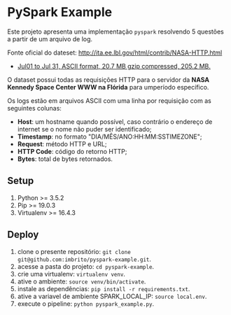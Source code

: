 # PySpark Example

Este projeto apresenta uma implementação `pyspark` resolvendo 5 questões a partir de um arquivo de log.

Fonte​ oficial​​ do​​ dateset: http://ita.ee.lbl.gov/html/contrib/NASA-HTTP.html

- [Jul​ 01​ to Jul​ 31,​ ASCII​ format,​ 20.7​ MB​ gzip compressed​, 205.2​ ​MB.]("ftp://ita.ee.lbl.gov/traces/NASA_access_log_Jul95.gz")

O dataset possui todas as requisições HTTP para o servidor da **NASA Kennedy Space​​ Center​ WWW​​ na​ Flórida​​** para​ um​​ período​​ específico.

Os​​ logs​ estão​​ em​​ arquivos​​ ASCII​ com​ uma​ linha​ por​ requisição​ com​ as​​ seguintes​​ colunas:

- **Host**: um hostname quando possível, caso contrário o endereço de internet se o nome não​ ​puder​ ​ser​ ​identificado;
- **Timestamp**:​ no​ formato​​ "DIA/MÊS/ANO:HH:MM:SS​ ​TIMEZONE";
- **Request​**: método HTTP e URL;
- **HTTP Code**: código​ ​do​ ​retorno​ ​HTTP;
- **Bytes**: total​ de​​ bytes​ retornados.

## Setup

1. Python >= 3.5.2
2. Pip >= 19.0.3
3. Virtualenv >= 16.4.3

## Deploy

1. clone o presente repositório: `git clone git@github.com:imbrito/pyspark-example.git`.
2. acesse a pasta do projeto: `cd pyspark-example`.
3. crie uma virtualenv: `virtualenv venv`.
4. ative o ambiente: `source venv/bin/activate`.
5. instale as dependências: `pip install -r requirements.txt`.
6. ative a variavel de ambiente SPARK_LOCAL_IP: `source local.env`.
7. execute o pipeline: `python pyspark_example.py`.
